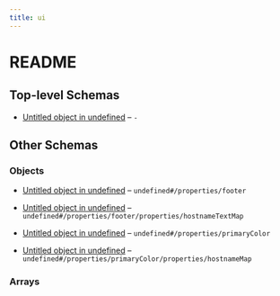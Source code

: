 ```yaml
---
title: ui
---
```


# README

## Top-level Schemas

*   [Untitled object in undefined](./definition.md) – `-`

## Other Schemas

### Objects

*   [Untitled object in undefined](./definition-properties-footer.md) – `undefined#/properties/footer`

*   [Untitled object in undefined](./definition-properties-footer-properties-hostnametextmap.md "根据域名（hostname，不包括port）不同，显示在footer上的文本") – `undefined#/properties/footer/properties/hostnameTextMap`

*   [Untitled object in undefined](./definition-properties-primarycolor.md) – `undefined#/properties/primaryColor`

*   [Untitled object in undefined](./definition-properties-primarycolor-properties-hostnamemap.md "根据域名（hostname，不包括port）不同，应用的主题色") – `undefined#/properties/primaryColor/properties/hostnameMap`

### Arrays


